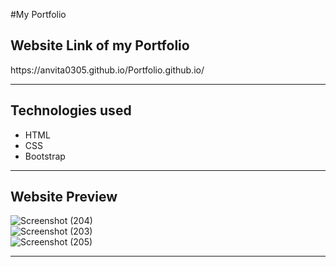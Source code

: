 #My Portfolio
<h2>Website Link of my Portfolio</h2>
https://anvita0305.github.io/Portfolio.github.io/
<hr>
<h2>Technologies used</h2>
<ul>
  <li>HTML</li>
  <li>CSS</li>
  <li>Bootstrap</li>
</ul>
<hr>
<h2>Website Preview</h2>

![Screenshot (204)](https://user-images.githubusercontent.com/78889572/132857760-7d91351d-9005-41d9-81d1-8db971cfaf0a.png)<br>
![Screenshot (203)](https://user-images.githubusercontent.com/78889572/132857818-919b9c44-d445-4de3-884b-dfd80f73d044.png)<br>
![Screenshot (205)](https://user-images.githubusercontent.com/78889572/132857874-d8890b07-60c2-4a18-8f85-7486bf5c093c.png)
<hr>


